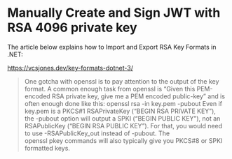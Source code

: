 # Manually Create and Sign JWT with RSA 4096 private key

The article below explains how to Import and Export RSA Key Formats in .NET:

https://vcsjones.dev/key-formats-dotnet-3/

> One gotcha with openssl is to pay attention to the output of the key format. A common enough task from openssl is “Given this PEM-encoded RSA private key, give me a PEM encoded public-key” and is often enough done like this: openssl rsa -in key.pem -pubout Even if key.pem is a PKCS#1 RSAPrivateKey (“BEGIN RSA PRIVATE KEY”), the -pubout option will output a SPKI (“BEGIN PUBLIC KEY”), not an RSAPublicKey (“BEGIN RSA PUBLIC KEY”). For that, you would need to use -RSAPublicKey_out instead of -pubout. The openssl pkey commands will also typically give you PKCS#8 or SPKI formatted keys.
